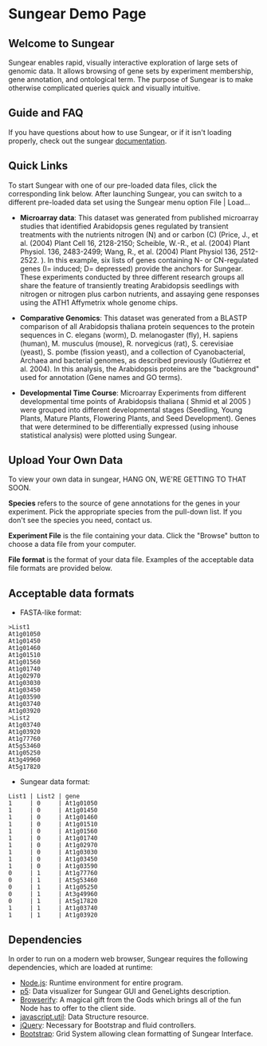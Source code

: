 # Sungear Demo Page

## Welcome to Sungear

Sungear enables rapid, visually interactive exploration of large sets of genomic data. It allows browsing of gene sets by experiment membership, gene annotation, and ontological term. The purpose of Sungear is to make otherwise complicated queries quick and visually intuitive.

## Guide and FAQ
If you have questions about how to use Sungear, or if it isn't loading properly, check out the sungear [documentation](docs/).

## Quick Links

To start Sungear with one of our pre-loaded data files, click the corresponding link below. After launching Sungear, you can switch to a different pre-loaded data set using the Sungear menu option File | Load...

* __Microarray data__: This dataset was generated from published microarray studies that identified Arabidopsis genes regulated by transient treatments with the nutrients nitrogen (N) and or carbon (C) (Price, J., et al. (2004) Plant Cell 16, 2128-2150; Scheible, W.-R., et al. (2004) Plant Physiol. 136, 2483-2499; Wang, R., et al. (2004) Plant Physiol 136, 2512-2522. ). In this example, six lists of genes containing N- or CN-regulated genes (I= induced; D= depressed) provide the anchors for Sungear. These experiments conducted by three different research groups all share the feature of transiently treating Arabidopsis seedlings with nitrogen or nitrogen plus carbon nutrients, and assaying gene responses using the ATH1 Affymetrix whole genome chips.

* __Comparative Genomics__: This dataset was generated from a BLASTP comparison of all Arabidopsis thaliana protein sequences to the protein sequences in C. elegans (worm), D. melanogaster (fly), H. sapiens (human), M. musculus (mouse), R. norvegicus (rat), S. cerevisiae (yeast), S. pombe (fission yeast), and a collection of Cyanobacterial, Archaea and bacterial genomes, as described previously (Gutiérrez et al. 2004). In this analysis, the Arabidopsis proteins are the "background" used for annotation (Gene names and GO terms).

* __Developmental Time Course__: Microarray Experiments from different developmental time points of Arabidopsis thaliana ( Shmid et al 2005 ) were grouped into different developmental stages (Seedling, Young Plants, Mature Plants, Flowering Plants, and Seed Development). Genes that were determined to be differentially expressed (using inhouse statistical analysis) were plotted using Sungear.

## Upload Your Own Data

To view your own data in sungear, HANG ON, WE'RE GETTING TO THAT SOON.

__Species__ refers to the source of gene annotations for the genes in your experiment. Pick the appropriate species from the pull-down list. If you don't see the species you need, contact us.

__Experiment File__ is the file containing your data. Click the "Browse" button to choose a data file from your computer.

__File format__ is the format of your data file. Examples of the acceptable data file formats are provided below.

## Acceptable data formats

* FASTA-like format:
```
>List1
At1g01050
At1g01450
At1g01460
At1g01510
At1g01560
At1g01740
At1g02970
At1g03030
At1g03450
At1g03590
At1g03740
At1g03920
>List2
At1g03740
At1g03920
At1g77760
At5g53460
At1g05250
At3g49960
At5g17820
```

* Sungear data format:
```
List1 | List2 | gene
1     | 0     | At1g01050
1     | 0     | At1g01450
1     | 0     | At1g01460
1     | 0     | At1g01510
1     | 0     | At1g01560
1     | 0     | At1g01740
1     | 0     | At1g02970
1     | 0     | At1g03030
1     | 0     | At1g03450
1     | 0     | At1g03590
0     | 1     | At1g77760
0     | 1     | At5g53460
0     | 1     | At1g05250
0     | 1     | At3g49960
0     | 1     | At5g17820
1     | 1     | At1g03740
1     | 1     | At1g03920
```

## Dependencies

In order to run on a modern web browser, Sungear requires the following dependencies, which are loaded at runtime:

* [Node.js](https://nodejs.org/en/): Runtime environment for entire program.
* [p5](http://p5js.org/): Data visualizer for Sungear GUI and GeneLights description.
* [Browserify](http://browserify.org/): A magical gift from the Gods which brings all of the fun Node has to offer to the client side.
* [javascript.util](https://www.npmjs.com/package/javascript.util): Data Structure resource.
* [jQuery](https://jquery.com/): Necessary for Bootstrap and fluid controllers.
* [Bootstrap](http://getbootstrap.com/): Grid System allowing clean formatting of Sungear Interface.